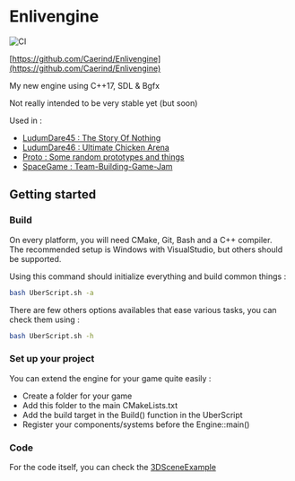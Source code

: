 # Enlivengine

![CI](https://github.com/Caerind/Enlivengine/workflows/CI/badge.svg?branch=master)

[https://github.com/Caerind/Enlivengine](https://github.com/Caerind/Enlivengine)

My new engine using C++17, SDL & Bgfx

Not really intended to be very stable yet (but soon)  

Used in :
  -  [LudumDare45 : The Story Of Nothing](https://github.com/Caerind/LudumDare45)
  -  [LudumDare46 : Ultimate Chicken Arena](https://github.com/Caerind/LudumDare46)
  -  [Proto : Some random prototypes and things](https://github.com/Caerind/Proto)
  -  [SpaceGame : Team-Building-Game-Jam](https://github.com/Caerind/SpaceGame)

## Getting started

### Build

On every platform, you will need CMake, Git, Bash and a C++ compiler.  
The recommended setup is Windows with VisualStudio, but others should be supported.  

Using this command should initialize everything and build common things :
```bash
bash UberScript.sh -a
```

There are few others options availables that ease various tasks, you can check them using :
```bash
bash UberScript.sh -h
```

### Set up your project

You can extend the engine for your game quite easily :
  
- Create a folder for your game
- Add this folder to the main CMakeLists.txt
- Add the build target in the Build() function in the UberScript
- Register your components/systems before the Engine::main()


### Code

For the code itself, you can check the [3DSceneExample](https://github.com/Caerind/Enlivengine/blob/master/Enlivengine/EnlivengineExamples/3DSceneExample.cpp)
